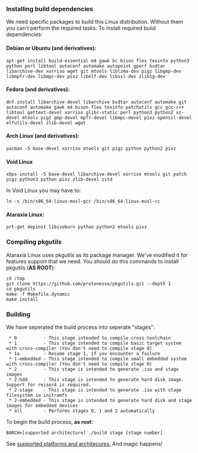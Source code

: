 ### Installing build dependencies
We need specific packages to build this Linux distribution. Without them you can't perform the required tasks. To install required build dependencies:
#### Debian or Ubuntu (and derivatives):
```
apt-get install build-essential m4 gawk bc bison flex texinfo python3 python perl libtool autoconf automake autopoint gperf bsdtar libarchive-dev xorriso wget git mtools liblzma-dev pigz libgmp-dev libmpfr-dev libmpc-dev pixz libelf-dev libssl-dev zlib1g-dev
```
#### Fedora (and derivatives):
```
dnf install libarchive-devel libarchive bsdtar autoconf automake git autoconf automake gawk m4 bison flex texinfo patchutils gcc gcc-c++ libtool gettext-devel xorriso glibc-static perl python3 python2 xz-devel mtools pigz gmp-devel mpfr-devel libmpc-devel pixz openssl-devel elfutils-devel zlib-devel wget
```
#### Arch Linux (and derivatives):
```
pacman -S base-devel xorriso mtools git pigz python python2 pixz
```
#### Void Linux
```
xbps-install -S base-devel libarchive-devel xorriso mtools git patch pigz python3 python pixz zlib-devel zstd
```
  In Void Linux you may have to:
```
ln -s /bin/x86_64-linux-musl-gcc /bin/x86_64-linux-musl-cc
```
#### Ataraxia Linux:
```
prt-get depinst libisoburn python python2 mtools pixz
```

### Compiling pkgutils
Ataraxia Linux uses pkgutils as its package manager. We've modified it for features support that we need. You should do this commands to install pkgutils (**AS ROOT**):
```
cd /tmp
git clone https://github.com/protonesso/pkgutils.git --depth 1
cd pkgutils
make -f Makefile.dynamic
make install
```

### Building
We have seperated the build process into seperate "stages":
```
 * 0          - This stage intended to compile cross-toolchain
 * 1          - This stage intended to compile basic target system with cross-compiler (You don't need to compile stage 0)
 * 1a         - Resume stage 1, if you encounter a failure 
 * 1-embedded - This stage intended to compile small embedded system with cross-compiler (You don't need to compile stage 0)
 * 2          - This stage is intended to generate .iso and stage images
 * 2-hdd      - This stage is intended to generate hard disk image. Support for reiser4 is required.
 * 2-stage    - This stage is intended to generate .iso with stage filesystem in initramfs
 * 2-embedded - This stage is intended to generate hard disk and stage images for embedded devices
 * all        - Performs stages 0, 1 and 2 automatically

```
To begin the build process, **as root**:
```
BARCH=[supported architecture] ./build stage [stage number]
```
See [supported platforms and architecures.](platforms.md)
And magic happens!
